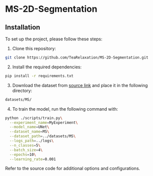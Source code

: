 # MS-2D-Segmentation


## Installation
To set up the project, please follow these steps:

1. Clone this repository:
```bash
git clone https://github.com/TeaRelaxation/MS-2D-Segmentation.git
```

2. Install the required dependencies:
```bash
pip install -r requirements.txt
```

3. Download the dataset from
[source link](https://link.com)
and place it in the following directory:
```bash
datasets/MS/
```

4. To train the model, run the following command with:
```bash
python ./scripts/train.py\
  --experiment_name=MyExperiment\
  --model_name=UNet\
  --dataset_name=MS\
  --dataset_path=../datasets/MS\
  --logs_path=../logs\
  --n_classes=5\
  --batch_size=4\
  --epochs=10\
  --learning_rate=0.001
```

Refer to the source code for additional options and configurations.

